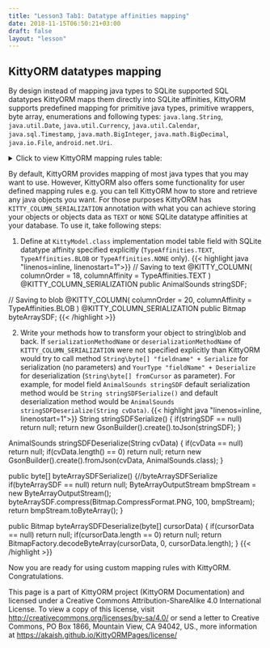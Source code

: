 ```yaml
---
title: "Lesson3 Tab1: Datatype affinities mapping"
date: 2018-11-15T06:50:21+03:00
draft: false
layout: "lesson"
---
```

## KittyORM datatypes mapping
By design instead of mapping java types to SQLite supported SQL datatypes KittyORM maps them directly into SQLite affinities, KittyORM supports predefined mapping for primitive java types, primitive wrappers, byte array, enumerations and following types: `java.lang.String`, `java.util.Date`, `java.util.Currency`, `java.util.Calendar`, `java.sql.Timestamp`, `java.math.BigInteger`, `java.math.BigDecimal`, `java.io.File`, `android.net.Uri`.  
<details> 
  <summary>Click to view KittyORM mapping rules table: </summary>

**`TEXT` datatype affinity mapping**

SQLite affinity | Java type | Notes
--- | --- | ---
`TEXT` | Enumurations | To SQLite: `Enum someValue.name()`; from SQLite: `fieldType.getMethod("valueOf", String.class).invoke(fieldType, cursor.getString(someIndex))`
`TEXT` | `java.lang.String` | -
`TEXT` | `java.math.BigDecimal` | To SQLite: `BigDecimal someValue.toString()`; from SQLite: `new BigDecimal(cursor.getString(someIndex))`
`TEXT` | `android.net.Uri` | To SQLite: `Uri someValue.toString()`; from SQLite: `Uri.parse(cursor.getString(someIndex))`
`TEXT` | `java.io.File` | To SQLite: `File someValue.getAbsolutePath()`; from SQLite: `new File(cursor.getString(someIndex))`
`TEXT` | `java.math.BigInteger` | To SQLite: `BigInteger someValue.toString()`; from SQLite: `new BigInteger(cursor.getString(someIndex))`
`TEXT` | `java.util.Currency` | To SQLite: `Currency someValue.getCurrencyCode()`; from SQLite: `Currency.getInstance(cursor.getString(someIndex))`

**`INTEGER` datatype affinity mapping**

SQLite affinity | Java type | Notes
--- | --- | ---
`INTEGER` | `java.util.Calendar` | To SQLite: `Calendar someValue.getTimeInMillis()`; from SQLite: `Calendar.getInstance().setTimeInMillis(cursor.getLong(someIndex))`
`INTEGER` | `java.sql.Timestamp` | To SQLite: `Timestamp someValue.getTime()`; from SQLite: `new Timestamp(cursor.getLong(someIndex))`
`INTEGER` | `java.util.Date` | To SQLite: `Date someValue.getTime()`; from SQLite: `new Date(cursor.getLong(someIndex))`
`INTEGER` | `byte` | -
`INTEGER` | `int` | -
`INTEGER` | `long` | -
`INTEGER` | `short` | -
`INTEGER` | `boolean` | To SQLite: `boolean someValue ? 1 : 0`; from SQLite: `cursor.getInt(someIndex) == 1`
`INTEGER` | `java.lang.Byte` | -
`INTEGER` | `java.lang.Integer` | -
`INTEGER` | `java.lang.Long` | -
`INTEGER` | `java.lang.Short` | -
`INTEGER` | `java.lang.Boolean` | To SQLite: `Boolean someValue ? 1 : 0`; from SQLite: `cursor.getInt(someIndex) == 1`

**`REAL` datatype affinity mapping**

SQLite affinity | Java type | Notes
--- | --- | ---
`REAL` | `float` | -
`REAL` | `double` | -
`REAL` | `java.lang.Float` | -
`REAL` | `java.lang.Double` | -

**`NONE` datatype affinity mapping**

SQLite affinity | Java type | Notes
--- | --- | ---
`NONE` | `byte[]` | -
`NONE` | `java.lang.Byte[]` | -
</details> 

By default, KittyORM provides mapping of most java types that you may want to use. However, KittyORM also offers some functionality for user defined mapping rules e.g. you can tell KittyORM how to store and retrieve any java objects you want. For those purposes KittyORM has `KITTY_COLUMN_SERIALIZATION` annotation with what you can achieve storing your objects or objects data as `TEXT` or `NONE` SQLite datatype affinities at your database. To use it, take following steps:

1. Define at `KittyModel.class` implementation model table field with SQLite datatype affinity specified explicitly (`TypeAffinities.TEXT`, `TypeAffinities.BLOB` or `TypeAffinities.NONE` only).
{{< highlight java "linenos=inline, linenostart=1">}}
// Saving to text
@KITTY_COLUMN(
        columnOrder = 18,
        columnAffinity = TypeAffinities.TEXT
)
@KITTY_COLUMN_SERIALIZATION
public AnimalSounds stringSDF;

// Saving to blob
@KITTY_COLUMN(
        columnOrder = 20,
        columnAffinity = TypeAffinities.BLOB
)
@KITTY_COLUMN_SERIALIZATION
public Bitmap byteArraySDF;
{{< /highlight >}} 

2. Write your methods how to transform your object to string\blob and back. If `serializationMethodName` or `deserializationMethodName` of `KITTY_COLUMN_SERIALIZATION` were not specified explicitly than KittyORM would try to call method `String\byte[] "fieldname" + Serialize` for serialization (no parameters) and `YourType "fieldName" + Deserialize` for deserialization (`String\byte[] fromCursor` as parameter). For example, for model field `AnimalSounds stringSDF` default serialization method would be `String stringSDFSerialize()` and default deserialization method would be `AnimalSounds stringSDFDeserialize(String cvData)`.
{{< highlight java "linenos=inline, linenostart=1">}}
String stringSDFSerialize() {
    if(stringSDF == null) return null;
    return new GsonBuilder().create().toJson(stringSDF);
}

AnimalSounds stringSDFDeserialize(String cvData) {
    if(cvData == null) return null;
    if(cvData.length() == 0) return null;
    return new GsonBuilder().create().fromJson(cvData, AnimalSounds.class);
}

public byte[] byteArraySDFSerialize() {//byteArraySDFSerialize
    if(byteArraySDF == null) return null;
    ByteArrayOutputStream bmpStream = new ByteArrayOutputStream();
    byteArraySDF.compress(Bitmap.CompressFormat.PNG, 100, bmpStream);
    return bmpStream.toByteArray();
}

public Bitmap byteArraySDFDeserialize(byte[] cursorData) {
    if(cursorData == null) return null;
    if(cursorData.length == 0) return null;
    return BitmapFactory.decodeByteArray(cursorData, 0, cursorData.length);
}
{{< /highlight >}} 

Now you are ready for using custom mapping rules with KittyORM. Congratulations.

This page is a part of KittyORM project (KittyORM Documentation) and licensed under a Creative Commons Attribution-ShareAlike 4.0 International License. To view a copy of this license, visit http://creativecommons.org/licenses/by-sa/4.0/ or send a letter to Creative Commons, PO Box 1866, Mountain View, CA 94042, US., more information at https://akaish.github.io/KittyORMPages/license/
